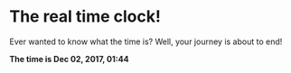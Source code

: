 # The real time clock!

Ever wanted to know what the time is? Well, your journey is about to end!

**The time is Dec 02, 2017, 01:44**